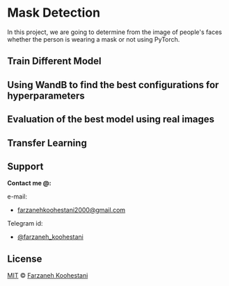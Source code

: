 # Mask Detection

In this project, we are going to determine from the image of people's faces whether the person is wearing a mask or not using PyTorch.

## Train Different Model


## Using WandB to find the best configurations for hyperparameters


## Evaluation of the best model using real images


## Transfer Learning


## Support

**Contact me @:**

e-mail:

* farzanehkoohestani2000@gmail.com

Telegram id:

* [@farzaneh_koohestani](https://t.me/farzaneh_koohestani)

## License
[MIT](https://github.com/farkoo/Mask-Detection-pt/blob/master/LICENSE)
&#0169; 
[Farzaneh Koohestani](https://github.com/farkoo)
